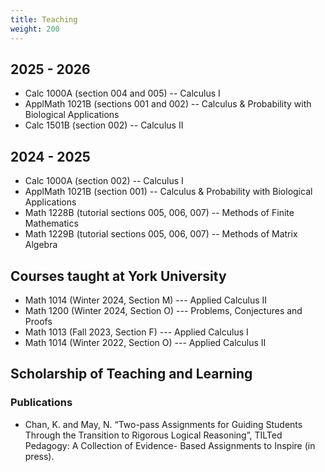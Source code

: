 ```yaml
---
title: Teaching
weight: 200
---
```


## 2025 - 2026

- Calc 1000A (section 004 and 005) -- Calculus I
- ApplMath 1021B (sections 001 and 002) -- Calculus & Probability with Biological Applications
- Calc 1501B (section 002) -- Calculus II

## 2024 - 2025

- Calc 1000A (section 002) -- Calculus I
- ApplMath 1021B (section 001) -- Calculus & Probability with Biological Applications
- Math 1228B (tutorial sections 005, 006, 007) -- Methods of Finite Mathematics
- Math 1229B (tutorial sections 005, 006, 007) -- Methods of Matrix Algebra

## Courses taught at York University

- Math 1014 (Winter 2024, Section M) --- Applied Calculus II
- Math 1200 (Winter 2024, Section O) --- Problems, Conjectures and Proofs
- Math 1013 (Fall 2023, Section F) --- Applied Calculus I
- Math 1014 (Winter 2022, Section O) --- Applied Calculus II

## Scholarship of Teaching and Learning

### Publications

- Chan, K. and May, N. “Two-pass Assignments for Guiding Students Through the Transition to Rigorous Logical Reasoning”, TILTed Pedagogy: A Collection of Evidence- Based Assignments to Inspire (in press).
